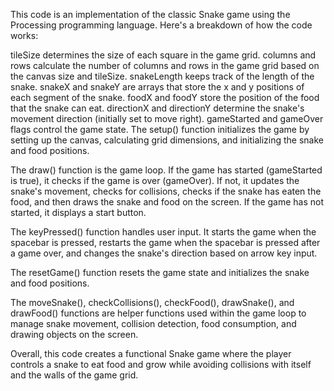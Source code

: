 This code is an implementation of the classic Snake game using the Processing programming language. Here's a breakdown of how the code works:

tileSize determines the size of each square in the game grid.
columns and rows calculate the number of columns and rows in the game grid based on the canvas size and tileSize.
snakeLength keeps track of the length of the snake.
snakeX and snakeY are arrays that store the x and y positions of each segment of the snake.
foodX and foodY store the position of the food that the snake can eat.
directionX and directionY determine the snake's movement direction (initially set to move right).
gameStarted and gameOver flags control the game state.
The setup() function initializes the game by setting up the canvas, calculating grid dimensions, and initializing the snake and food positions.

The draw() function is the game loop. If the game has started (gameStarted is true), it checks if the game is over (gameOver). 
If not, it updates the snake's movement, checks for collisions, checks if the snake has eaten the food, and then draws the snake and food on the screen. If the game has not started, it displays a start button.

The keyPressed() function handles user input. It starts the game when the spacebar is pressed, restarts the game when the spacebar is pressed after a game over, and changes the snake's direction based on arrow key input.

The resetGame() function resets the game state and initializes the snake and food positions.

The moveSnake(), checkCollisions(), checkFood(), drawSnake(), and drawFood() functions are helper functions used within the game loop to manage snake movement, collision detection, food consumption, and drawing objects on the screen.

Overall, this code creates a functional Snake game where the player controls a snake to eat food and grow while avoiding collisions with itself and the walls of the game grid.
